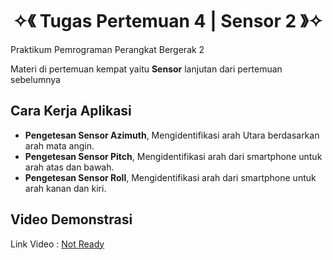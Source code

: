 <h1 align="center">✧《 Tugas Pertemuan 4 | Sensor 2 》✧</h1>
Praktikum Pemrograman Perangkat Bergerak 2

Materi di pertemuan kempat yaitu <strong>Sensor</strong> lanjutan dari pertemuan sebelumnya

## Cara Kerja Aplikasi
- **Pengetesan Sensor Azimuth**, Mengidentifikasi arah Utara berdasarkan arah mata angin.
- **Pengetesan Sensor Pitch**, Mengidentifikasi arah dari smartphone untuk arah atas dan bawah.
- **Pengetesan Sensor Roll**, Mengidentifikasi arah dari smartphone untuk arah kanan dan kiri.

## Video Demonstrasi

Link Video : [Not Ready]()
